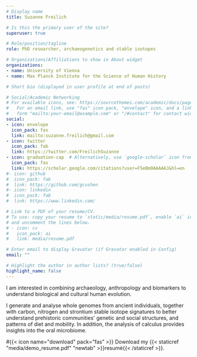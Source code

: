 ```yaml
---
# Display name
title: Suzanne Freilich

# Is this the primary user of the site?
superuser: true

# Role/position/tagline
role: PhD researcher, archaeogenetics and stable isotopes

# Organizations/Affiliations to show in About widget
organizations:
- name: University of Vienna
- name: Max Planck Institute for the Science of Human History

# Short bio (displayed in user profile at end of posts)

# Social/Academic Networking
# For available icons, see: https://sourcethemes.com/academic/docs/page-builder/#icons
#   For an email link, use "fas" icon pack, "envelope" icon, and a link in the
#   form "mailto:your-email@example.com" or "/#contact" for contact widget.
social:
- icon: envelope
  icon_pack: fas
  link: mailto:suzanne.freilich@gmail.com
- icon: twitter
  icon_pack: fab
  link: https://twitter.com/FreilichSuzanne
- icon: graduation-cap  # Alternatively, use `google-scholar` icon from `ai` icon pack
  icon_pack: fas
  link: https://scholar.google.com/citations?user=FSeBm0AAAAAJ&hl=en
#- icon: github
#  icon_pack: fab
#  link: https://github.com/gcushen
#- icon: linkedin
#  icon_pack: fab
#  link: https://www.linkedin.com/

# Link to a PDF of your resume/CV.
# To use: copy your resume to `static/media/resume.pdf`, enable `ai` icons in `params.toml`, 
# and uncomment the lines below.
# - icon: cv
#   icon_pack: ai
#   link: media/resume.pdf

# Enter email to display Gravatar (if Gravatar enabled in Config)
email: ""

# Highlight the author in author lists? (true/false)
highlight_name: false
---
```


I am interested in combining archaeology, anthropology and biomarkers to understand biological and cultural human evolution.

I generate and analyse whole genomes from ancient individuals, together with carbon, nitrogen and strontium stable isotope signatures to better understand prehistoric communities' genetic and social structures, and patterns of diet and mobility. In addition, the analysis of calculus provides insights into the oral microbiome.

#{{< icon name="download" pack="fas" >}} Download my {{< staticref "media/demo_resume.pdf" "newtab" >}}resumé{{< /staticref >}}.
